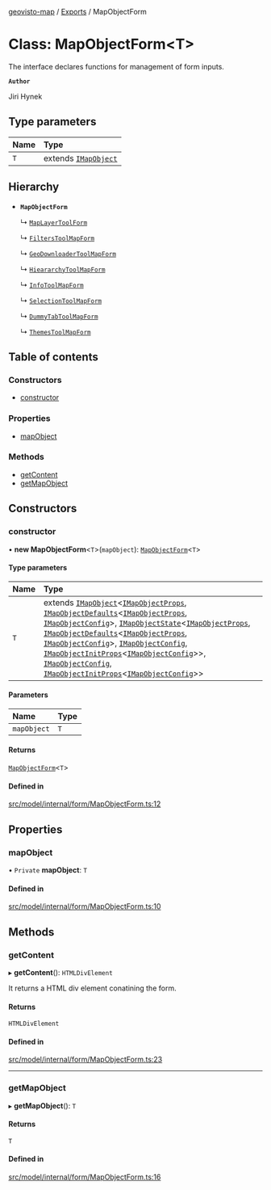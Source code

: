 [geovisto-map](../README.md) / [Exports](../modules.md) / MapObjectForm

# Class: MapObjectForm\<T\>

The interface declares functions for management of form inputs.

**`Author`**

Jiri Hynek

## Type parameters

| Name | Type |
| :------ | :------ |
| `T` | extends [`IMapObject`](../interfaces/IMapObject.md) |

## Hierarchy

- **`MapObjectForm`**

  ↳ [`MapLayerToolForm`](MapLayerToolForm.md)

  ↳ [`FiltersToolMapForm`](FiltersToolMapForm.md)

  ↳ [`GeoDownloaderToolMapForm`](GeoDownloaderToolMapForm.md)

  ↳ [`HieararchyToolMapForm`](HieararchyToolMapForm.md)

  ↳ [`InfoToolMapForm`](InfoToolMapForm.md)

  ↳ [`SelectionToolMapForm`](SelectionToolMapForm.md)

  ↳ [`DummyTabToolMapForm`](DummyTabToolMapForm.md)

  ↳ [`ThemesToolMapForm`](ThemesToolMapForm.md)

## Table of contents

### Constructors

- [constructor](MapObjectForm.md#constructor)

### Properties

- [mapObject](MapObjectForm.md#mapobject)

### Methods

- [getContent](MapObjectForm.md#getcontent)
- [getMapObject](MapObjectForm.md#getmapobject)

## Constructors

### constructor

• **new MapObjectForm**\<`T`\>(`mapObject`): [`MapObjectForm`](MapObjectForm.md)\<`T`\>

#### Type parameters

| Name | Type |
| :------ | :------ |
| `T` | extends [`IMapObject`](../interfaces/IMapObject.md)\<[`IMapObjectProps`](../modules.md#imapobjectprops), [`IMapObjectDefaults`](../interfaces/IMapObjectDefaults.md)\<[`IMapObjectProps`](../modules.md#imapobjectprops), [`IMapObjectConfig`](../modules.md#imapobjectconfig)\>, [`IMapObjectState`](../interfaces/IMapObjectState.md)\<[`IMapObjectProps`](../modules.md#imapobjectprops), [`IMapObjectDefaults`](../interfaces/IMapObjectDefaults.md)\<[`IMapObjectProps`](../modules.md#imapobjectprops), [`IMapObjectConfig`](../modules.md#imapobjectconfig)\>, [`IMapObjectConfig`](../modules.md#imapobjectconfig), [`IMapObjectInitProps`](../modules.md#imapobjectinitprops)\<[`IMapObjectConfig`](../modules.md#imapobjectconfig)\>\>, [`IMapObjectConfig`](../modules.md#imapobjectconfig), [`IMapObjectInitProps`](../modules.md#imapobjectinitprops)\<[`IMapObjectConfig`](../modules.md#imapobjectconfig)\>\> |

#### Parameters

| Name | Type |
| :------ | :------ |
| `mapObject` | `T` |

#### Returns

[`MapObjectForm`](MapObjectForm.md)\<`T`\>

#### Defined in

[src/model/internal/form/MapObjectForm.ts:12](https://github.com/geovisto/geovisto-map/blob/e22d774889dbc28cc1ec62933ecf6bab6690f172/src/model/internal/form/MapObjectForm.ts#L12)

## Properties

### mapObject

• `Private` **mapObject**: `T`

#### Defined in

[src/model/internal/form/MapObjectForm.ts:10](https://github.com/geovisto/geovisto-map/blob/e22d774889dbc28cc1ec62933ecf6bab6690f172/src/model/internal/form/MapObjectForm.ts#L10)

## Methods

### getContent

▸ **getContent**(): `HTMLDivElement`

It returns a HTML div element conatining the form.

#### Returns

`HTMLDivElement`

#### Defined in

[src/model/internal/form/MapObjectForm.ts:23](https://github.com/geovisto/geovisto-map/blob/e22d774889dbc28cc1ec62933ecf6bab6690f172/src/model/internal/form/MapObjectForm.ts#L23)

___

### getMapObject

▸ **getMapObject**(): `T`

#### Returns

`T`

#### Defined in

[src/model/internal/form/MapObjectForm.ts:16](https://github.com/geovisto/geovisto-map/blob/e22d774889dbc28cc1ec62933ecf6bab6690f172/src/model/internal/form/MapObjectForm.ts#L16)
